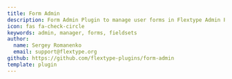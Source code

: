 ```yaml
---
title: Form Admin
description: Form Admin Plugin to manage user forms in Flextype Admin Panel.
icon: fas fa-check-circle
keywords: admin, manager, forms, fieldsets
author:
  name: Sergey Romanenko
  email: support@flextype.org
github: https://github.com/flextype-plugins/form-admin
template: plugin
---
```


